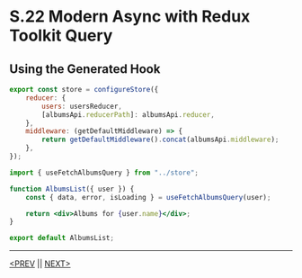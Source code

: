 # S.22 Modern Async with Redux Toolkit Query

## Using the Generated Hook

```jsx
export const store = configureStore({
	reducer: {
		users: usersReducer,
		[albumsApi.reducerPath]: albumsApi.reducer,
	},
	middleware: (getDefaultMiddleware) => {
		return getDefaultMiddleware().concat(albumsApi.middleware);
	},
});
```

```jsx
import { useFetchAlbumsQuery } from "../store";

function AlbumsList({ user }) {
	const { data, error, isLoading } = useFetchAlbumsQuery(user);

	return <div>Albums for {user.name}</div>;
}

export default AlbumsList;
```

---

[<PREV](./230401.md) || [NEXT>](./230402.md)
